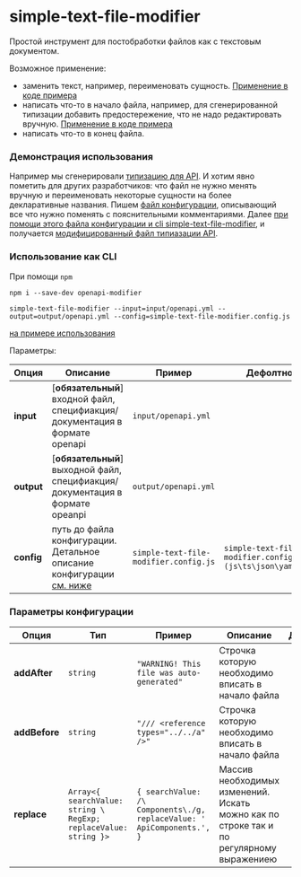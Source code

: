 # simple-text-file-modifier

Простой инструмент для постобработки файлов как с текстовым документом.

Возможное применение:

- заменить текст, например, переименовать сущность. [Применение в коде примера](../examples/example-cli-generate-api-types/simple-text-file-modifier.config.ts#L3-L15)
- написать что-то в начало файла, например, для сгенерированной типизации добавить предостережение, что не надо редактировать вручную. [Применение в коде примера](../examples/example-cli-generate-api-types/simple-text-file-modifier-config.ts#L2)
- написать что-то в конец файла.

### Демонстрация использования

Например мы сгенерировали [типизацию для API](../examples/example-cli-generate-api-types/output/generated-api-types.d.ts).
И хотим явно пометить для других разработчиков: что файл не нужно менять вручную и переименовать некоторые сущности на более декларативные названия.
Пишем [файл конфигурации](../examples/example-cli-generate-api-types/simple-text-file-modifier.config.ts), описывающий все что нужно поменять с пояснительными комментариями.
Далее [при помощи этого файла конфигурации и cli simple-text-file-modifier](../examples/example-cli-generate-api-types/package.json#L9), и получается [модифицированный файл типиазации API](../examples/example-cli-generate-api-types/output/generated-api-types.d.ts).

<a name="cli"></a>

### Использование как CLI

При помощи `npm`

```shell
npm i --save-dev openapi-modifier

simple-text-file-modifier --input=input/openapi.yml --output=output/openapi.yml --config=simple-text-file-modifier.config.js
```

[на примере использования](../examples/example-cli-generate-api-types/package.json#L9)

Параметры:

| Опция      | Описание                                                                                                 | Пример                                | Дефолтное                                       |
| ---------- | -------------------------------------------------------------------------------------------------------- | ------------------------------------- | ----------------------------------------------- |
| **input**  | [**обязательный**] входной файл, специфиакция/документация в формате openapi                             | `input/openapi.yml`                   |                                                 |
| **output** | [**обязательный**] выходной файл, специфиакция/документация в формате opeanpi                            | `output/openapi.yml`                  |                                                 |
| **config** | путь до файла конфигурации. Детальное описание конфигурации [см. ниже](#custom_anchor_config_parameters) | `simple-text-file-modifier.config.js` | `simple-text-file-modifier.config.(js\ts\json\yaml\yml)` |

<a name="config_description"></a>

### Параметры конфигурации

| Опция         | Тип                                                             | Пример                                                                 | Описание                                                                                 | Дефолтное |
| ------------- | --------------------------------------------------------------- | ---------------------------------------------------------------------- | ---------------------------------------------------------------------------------------- | --------- |
| **addAfter**  | `string`                                                        | `"WARNING! This file was auto-generated"`                              | Строчка которую необходимо вписать в начало файла                                        |           |
| **addBefore** | `string`                                                        | `"/// <reference types="../../a" />"`                                  | Строчка которую необходимо вписать в начало файла                                        |           |
| **replace**   | `Array<{ searchValue: string \ RegExp; replaceValue: string }>` | `{ searchValue: /\ Components\./g, replaceValue: ' ApiComponents.', }` | Массив необходимых изменений. Искать можно как по строке так и по регулярному выражениею |           |
